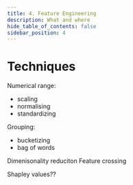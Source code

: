 ```yaml
---
title: 4. Feature Engineering
description: What and where
hide_table_of_contents: false
sidebar_position: 4
---
```



# Techniques

Numerical range:  
- scaling  
- normalising
- standardizing  

Grouping:  
- bucketizing  
- bag of words  


Dimenisonality reduciton
Feature crossing

Shapley values??